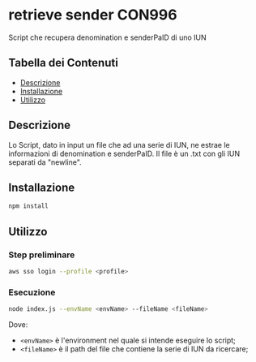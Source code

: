 # retrieve sender CON996

Script che recupera denomination e senderPaID di uno IUN

## Tabella dei Contenuti

- [Descrizione](#descrizione)
- [Installazione](#installazione)
- [Utilizzo](#utilizzo)

## Descrizione

Lo Script, dato in input un file che ad una serie di IUN, ne estrae le informazioni di denomination e senderPaID.
Il file è un .txt con gli IUN separati da "newline".

## Installazione

```bash
npm install
```

## Utilizzo
### Step preliminare

```bash
aws sso login --profile <profile>
```

### Esecuzione
```bash
node index.js --envName <envName> --fileName <fileName>
```
Dove:
- `<envName>` è l'environment nel quale si intende eseguire lo script;
- `<fileName>` è il path del file che contiene la serie di IUN da ricercare;